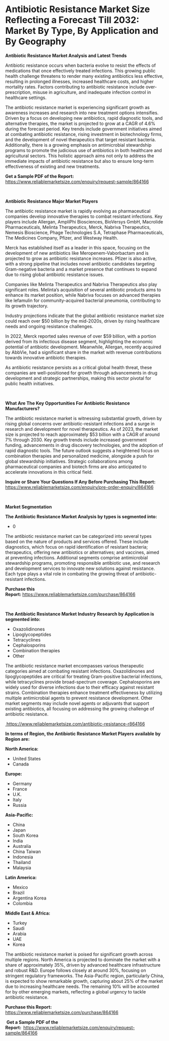 <p><h1>Antibiotic Resistance Market Size Reflecting a Forecast Till 2032: Market By Type, By Application and By Geography</h1></p><p><strong>Antibiotic Resistance Market Analysis and Latest Trends</strong></p>
<p><p>Antibiotic resistance occurs when bacteria evolve to resist the effects of medications that once effectively treated infections. This growing public health challenge threatens to render many existing antibiotics less effective, resulting in prolonged illnesses, increased healthcare costs, and higher mortality rates. Factors contributing to antibiotic resistance include over-prescription, misuse in agriculture, and inadequate infection control in healthcare settings.</p><p>The antibiotic resistance market is experiencing significant growth as awareness increases and research into new treatment options intensifies. Driven by a focus on developing new antibiotics, rapid diagnostic tools, and alternative therapies, the market is projected to grow at a CAGR of 4.6% during the forecast period. Key trends include government initiatives aimed at combating antibiotic resistance, rising investment in biotechnology firms, and the development of novel therapeutics that target resistant bacteria. Additionally, there is a growing emphasis on antimicrobial stewardship programs to promote the judicious use of antibiotics in both healthcare and agricultural sectors. This holistic approach aims not only to address the immediate impacts of antibiotic resistance but also to ensure long-term effectiveness of existing and new treatments.</p></p>
<p><strong>Get a Sample PDF of the Report:&nbsp;</strong> <a href="https://www.reliablemarketsize.com/enquiry/request-sample/864166?utm_campaign=1943&utm_medium=2&utm_source=Github&utm_content=ia&utm_term=19042025&utm_id=antibiotic-resistance">https://www.reliablemarketsize.com/enquiry/request-sample/864166</a></p>
<p>&nbsp;</p>
<p><strong>Antibiotic Resistance Major Market Players</strong></p>
<p><p>The antibiotic resistance market is rapidly evolving as pharmaceutical companies develop innovative therapies to combat resistant infections. Key players include Allergan, AmpliPhi Biosciences, BioVersys GmbH, Macrolide Pharmaceuticals, Melinta Therapeutics, Merck, Nabriva Therapeutics, Nemesis Bioscience, Phage Technologies S.A, Tetraphase Pharmaceuticals, The Medicines Company, Pfizer, and Westway Health.</p><p>Merck has established itself as a leader in this space, focusing on the development of new antibiotics like Meropenem-Vaborbactam and is projected to grow as antibiotic resistance increases. Pfizer is also active, with a strong pipeline that includes novel antibiotic candidates targeting Gram-negative bacteria and a market presence that continues to expand due to rising global antibiotic resistance issues.</p><p>Companies like Melinta Therapeutics and Nabriva Therapeutics also play significant roles. Melinta’s acquisition of several antibiotic products aims to enhance its market position, while Nabriva focuses on advanced therapies like lefamulin for community-acquired bacterial pneumonia, contributing to its growth trajectory. </p><p>Industry projections indicate that the global antibiotic resistance market size could reach over $50 billion by the mid-2020s, driven by rising healthcare needs and ongoing resistance challenges. </p><p>In 2022, Merck reported sales revenue of over $59 billion, with a portion derived from its infectious disease segment, highlighting the economic potential of antibiotic development. Meanwhile, Allergan, recently acquired by AbbVie, had a significant share in the market with revenue contributions towards innovative antibiotic therapies.</p><p>As antibiotic resistance persists as a critical global health threat, these companies are well-positioned for growth through advancements in drug development and strategic partnerships, making this sector pivotal for public health initiatives.</p></p>
<p>&nbsp;</p>
<p><strong>What Are The Key Opportunities For Antibiotic Resistance Manufacturers?</strong></p>
<p><p>The antibiotic resistance market is witnessing substantial growth, driven by rising global concerns over antibiotic-resistant infections and a surge in research and development for novel therapeutics. As of 2023, the market size is projected to reach approximately $53 billion with a CAGR of around 7% through 2030. Key growth trends include increased government funding, advancements in drug discovery technologies, and the adoption of rapid diagnostic tools. The future outlook suggests a heightened focus on combination therapies and personalized medicine, alongside a push for global stewardship initiatives. Strategic collaborations among pharmaceutical companies and biotech firms are also anticipated to accelerate innovations in this critical field.</p></p>
<p><strong>Inquire or Share Your Questions If Any Before Purchasing This Report:</strong> <a href="https://www.reliablemarketsize.com/enquiry/pre-order-enquiry/864166?utm_campaign=1943&utm_medium=2&utm_source=Github&utm_content=ia&utm_term=19042025&utm_id=antibiotic-resistance">https://www.reliablemarketsize.com/enquiry/pre-order-enquiry/864166</a></p>
<p>&nbsp;</p>
<p><strong>Market Segmentation</strong></p>
<p><strong>The Antibiotic Resistance Market Analysis by types is segmented into:</strong></p>
<p><ul><li>0</li></ul></p>
<p><p>The antibiotic resistance market can be categorized into several types based on the nature of products and services offered. These include diagnostics, which focus on rapid identification of resistant bacteria; therapeutics, offering new antibiotics or alternatives; and vaccines, aimed at preventing infections. Additional segments comprise antimicrobial stewardship programs, promoting responsible antibiotic use, and research and development services to innovate new solutions against resistance. Each type plays a vital role in combating the growing threat of antibiotic-resistant infections.</p></p>
<p><strong>Purchase this Report:&nbsp;</strong><a href="https://www.reliablemarketsize.com/purchase/864166?utm_campaign=1943&utm_medium=2&utm_source=Github&utm_content=ia&utm_term=19042025&utm_id=antibiotic-resistance">https://www.reliablemarketsize.com/purchase/864166</a></p>
<p>&nbsp;</p>
<p><strong>The Antibiotic Resistance Market Industry Research by Application is segmented into:</strong></p>
<p><ul><li>Oxazolidinones</li><li>Lipoglycopeptides</li><li>Tetracyclines</li><li>Cephalosporins</li><li>Combination therapies</li><li>Other</li></ul></p>
<p><p>The antibiotic resistance market encompasses various therapeutic categories aimed at combating resistant infections. Oxazolidinones and lipoglycopeptides are critical for treating Gram-positive bacterial infections, while tetracyclines provide broad-spectrum coverage. Cephalosporins are widely used for diverse infections due to their efficacy against resistant strains. Combination therapies enhance treatment effectiveness by utilizing multiple antimicrobial agents to prevent resistance development. Other market segments may include novel agents or adjuvants that support existing antibiotics, all focusing on addressing the growing challenge of antibiotic resistance.</p></p>
<p><a href="https://www.reliablemarketsize.com/antibiotic-resistance-r864166?utm_campaign=1943&utm_medium=2&utm_source=Github&utm_content=ia&utm_term=19042025&utm_id=antibiotic-resistance">&nbsp;https://www.reliablemarketsize.com/antibiotic-resistance-r864166</a></p>
<p><strong>In terms of Region, the Antibiotic Resistance Market Players available by Region are:</strong></p>
<p>
    <p> <strong> North America: </strong>
        <ul>
            <li>United States</li>
            <li>Canada</li>
        </ul>
        </p> 
    <p> <strong> Europe: </strong>
        <ul>
            <li>Germany</li>
            <li>France</li>
            <li>U.K.</li>
            <li>Italy</li>
            <li>Russia</li>
        </ul>
        </p> 
    <p> <strong> Asia-Pacific: </strong>
        <ul>
            <li>China</li>
            <li>Japan</li>
            <li>South Korea</li>
            <li>India</li>
            <li>Australia</li>
            <li>China Taiwan</li>
            <li>Indonesia</li>
            <li>Thailand</li>
            <li>Malaysia</li>
        </ul>
        </p> 
    <p> <strong> Latin America: </strong>
        <ul>
            <li>Mexico</li>
            <li>Brazil</li>
            <li>Argentina Korea</li>
            <li>Colombia</li>
        </ul>
        </p> 
    <p> <strong> Middle East & Africa: </strong>
        <ul>
            <li>Turkey</li>
            <li>Saudi</li>
            <li>Arabia</li>
            <li>UAE</li>
            <li>Korea</li>
        </ul>
    </p>
    </p>
<p><p>The antibiotic resistance market is poised for significant growth across multiple regions. North America is projected to dominate the market with a share of approximately 35%, driven by advanced healthcare infrastructure and robust R&D. Europe follows closely at around 30%, focusing on stringent regulatory frameworks. The Asia-Pacific region, particularly China, is expected to show remarkable growth, capturing about 25% of the market due to increasing healthcare needs. The remaining 10% will be accounted for by other emerging markets, reflecting a global urgency to tackle antibiotic resistance.</p></p>
<p><strong>Purchase this Report: </strong><a href="https://www.reliablemarketsize.com/purchase/864166?utm_campaign=1943&utm_medium=2&utm_source=Github&utm_content=ia&utm_term=19042025&utm_id=antibiotic-resistance">https://www.reliablemarketsize.com/purchase/864166</a></p>
<p>&nbsp;<strong>Get a Sample PDF of the Report:&nbsp;&nbsp;</strong><a href="https://www.reliablemarketsize.com/enquiry/request-sample/864166?utm_campaign=1943&utm_medium=2&utm_source=Github&utm_content=ia&utm_term=19042025&utm_id=antibiotic-resistance">https://www.reliablemarketsize.com/enquiry/request-sample/864166</a></p>
<p><strong></strong></p>
<p><p></p><p></p><p></p></p>